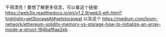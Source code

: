 干得漂亮！要想了解更多信息，可以看这个链接: https://web3js.readthedocs.io/en/v1.2.9/web3-eth.html?highlight=getStorageAt#getstorageat 以及这个 https://medium.com/loom-network/ethereum-solidity-memory-vs-storage-how-to-initialize-an-array-inside-a-struct-184baf6aa2eb .
